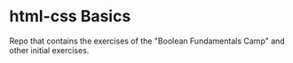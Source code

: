 # html-css Basics
Repo that contains the exercises of the "Boolean Fundamentals Camp" and other initial exercises.
